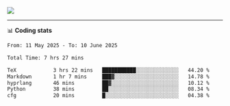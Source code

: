 <picture>
  <source
  srcset="https://github-readme-stats.vercel.app/api?username=sant0s12&show_icons=true&theme=dark"
  media="(prefers-color-scheme: dark)"
  />
  <source
  srcset="https://github-readme-stats.vercel.app/api?username=sant0s12&show_icons=true"
  media="(prefers-color-scheme: light)"
  />
  <img src="https://github-readme-stats.vercel.app/api?username=sant0s12&show_icons=true" />
</picture>

---

📊 **Coding stats**

<!--START_SECTION:waka-->

```txt
From: 11 May 2025 - To: 10 June 2025

Total Time: 7 hrs 27 mins

TeX            3 hrs 22 mins   ███████████░░░░░░░░░░░░░░   44.20 %
Markdown       1 hr 7 mins     ███▓░░░░░░░░░░░░░░░░░░░░░   14.78 %
hyprlang       46 mins         ██▓░░░░░░░░░░░░░░░░░░░░░░   10.12 %
Python         38 mins         ██░░░░░░░░░░░░░░░░░░░░░░░   08.34 %
cfg            20 mins         █░░░░░░░░░░░░░░░░░░░░░░░░   04.38 %
```

<!--END_SECTION:waka-->
